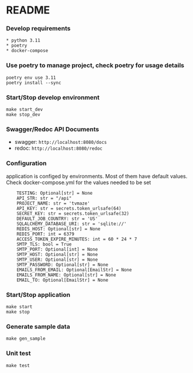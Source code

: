README
=======

### Develop requirements
    * python 3.11
    * poetry
    * docker-compose

### Use poetry to manage project, check poetry for usage details
```
poetry env use 3.11
poetry install --sync
```

### Start/Stop develop environment
```
make start_dev
make stop_dev
```

### Swagger/Redoc API Documents

* swagger: `http://localhost:8080/docs`
* redoc: `http://localhost:8080/redoc`

### Configuration 
application is configed by environments. Most of them have default values. Check docker-compose.yml for the values needed to be set
```
    TESTING: Optional[str] = None
    API_STR: str = "/api"
    PROJECT_NAME: str = 'tvmaze'
    API_KEY: str = secrets.token_urlsafe(64)
    SECRET_KEY: str = secrets.token_urlsafe(32)
    DEFAULT_JOB_COUNTRY: str = 'US'
    SQLALCHEMY_DATABASE_URI: str = 'sqlite://'
    REDIS_HOST: Optional[str] = None
    REDIS_PORT: int = 6379
    ACCESS_TOKEN_EXPIRE_MINUTES: int = 60 * 24 * 7
    SMTP_TLS: bool = True
    SMTP_PORT: Optional[int] = None
    SMTP_HOST: Optional[str] = None
    SMTP_USER: Optional[str] = None
    SMTP_PASSWORD: Optional[str] = None
    EMAILS_FROM_EMAIL: Optional[EmailStr] = None
    EMAILS_FROM_NAME: Optional[str] = None
    EMAIL_TO: Optional[EmailStr] = None
```

### Start/Stop application
```
make start
make stop
```

### Generate sample data
```
make gen_sample
```

### Unit test
```
make test
```